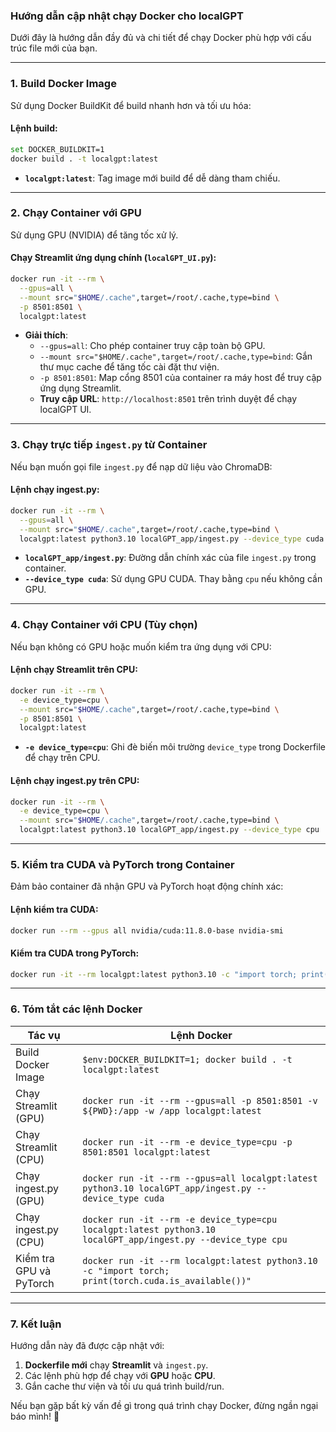 ### **Hướng dẫn cập nhật chạy Docker cho localGPT**
Dưới đây là hướng dẫn đầy đủ và chi tiết để chạy Docker phù hợp với cấu trúc file mới của bạn.

---

### **1. Build Docker Image**
Sử dụng Docker BuildKit để build nhanh hơn và tối ưu hóa:

#### **Lệnh build:**
```bash
set DOCKER_BUILDKIT=1
docker build . -t localgpt:latest
```
- **`localgpt:latest`**: Tag image mới build để dễ dàng tham chiếu.

---

### **2. Chạy Container với GPU**
Sử dụng GPU (NVIDIA) để tăng tốc xử lý.

#### **Chạy Streamlit ứng dụng chính (`localGPT_UI.py`):**
```bash
docker run -it --rm \
  --gpus=all \
  --mount src="$HOME/.cache",target=/root/.cache,type=bind \
  -p 8501:8501 \
  localgpt:latest
```

- **Giải thích**:
   - `--gpus=all`: Cho phép container truy cập toàn bộ GPU.
   - `--mount src="$HOME/.cache",target=/root/.cache,type=bind`: Gắn thư mục cache để tăng tốc cài đặt thư viện.
   - `-p 8501:8501`: Map cổng 8501 của container ra máy host để truy cập ứng dụng Streamlit.
   - **Truy cập URL**: `http://localhost:8501` trên trình duyệt để chạy localGPT UI.

---

### **3. Chạy trực tiếp `ingest.py` từ Container**
Nếu bạn muốn gọi file `ingest.py` để nạp dữ liệu vào ChromaDB:

#### **Lệnh chạy ingest.py:**
```bash
docker run -it --rm \
  --gpus=all \
  --mount src="$HOME/.cache",target=/root/.cache,type=bind \
  localgpt:latest python3.10 localGPT_app/ingest.py --device_type cuda
```

- **`localGPT_app/ingest.py`**: Đường dẫn chính xác của file `ingest.py` trong container.
- **`--device_type cuda`**: Sử dụng GPU CUDA. Thay bằng `cpu` nếu không cần GPU.

---

### **4. Chạy Container với CPU (Tùy chọn)**
Nếu bạn không có GPU hoặc muốn kiểm tra ứng dụng với CPU:

#### **Lệnh chạy Streamlit trên CPU:**
```bash
docker run -it --rm \
  -e device_type=cpu \
  --mount src="$HOME/.cache",target=/root/.cache,type=bind \
  -p 8501:8501 \
  localgpt:latest
```
- **`-e device_type=cpu`**: Ghi đè biến môi trường `device_type` trong Dockerfile để chạy trên CPU.

#### **Lệnh chạy ingest.py trên CPU:**
```bash
docker run -it --rm \
  -e device_type=cpu \
  --mount src="$HOME/.cache",target=/root/.cache,type=bind \
  localgpt:latest python3.10 localGPT_app/ingest.py --device_type cpu
```

---

### **5. Kiểm tra CUDA và PyTorch trong Container**
Đảm bảo container đã nhận GPU và PyTorch hoạt động chính xác:

#### **Lệnh kiểm tra CUDA:**
```bash
docker run --rm --gpus all nvidia/cuda:11.8.0-base nvidia-smi
```

#### **Kiểm tra CUDA trong PyTorch:**
```bash
docker run -it --rm localgpt:latest python3.10 -c "import torch; print(torch.cuda.is_available())"
```

---

### **6. Tóm tắt các lệnh Docker**

| **Tác vụ**                        | **Lệnh Docker**                                                                                         |
|----------------------------------|---------------------------------------------------------------------------------------------------------|
| Build Docker Image               | `$env:DOCKER_BUILDKIT=1; docker build . -t localgpt:latest`                                             |
| Chạy Streamlit (GPU)             | `docker run -it --rm --gpus=all -p 8501:8501 -v ${PWD}:/app -w /app localgpt:latest`                                                |
| Chạy Streamlit (CPU)             | `docker run -it --rm -e device_type=cpu -p 8501:8501 localgpt:latest`                                   |
| Chạy ingest.py (GPU)             | `docker run -it --rm --gpus=all localgpt:latest python3.10 localGPT_app/ingest.py --device_type cuda`   |
| Chạy ingest.py (CPU)             | `docker run -it --rm -e device_type=cpu localgpt:latest python3.10 localGPT_app/ingest.py --device_type cpu` |
| Kiểm tra GPU và PyTorch          | `docker run -it --rm localgpt:latest python3.10 -c "import torch; print(torch.cuda.is_available())"`    |

---

### **7. Kết luận**
Hướng dẫn này đã được cập nhật với:
1. **Dockerfile mới** chạy **Streamlit** và `ingest.py`.
2. Các lệnh phù hợp để chạy với **GPU** hoặc **CPU**.
3. Gắn cache thư viện và tối ưu quá trình build/run.

Nếu bạn gặp bất kỳ vấn đề gì trong quá trình chạy Docker, đừng ngần ngại báo mình! 🚀
